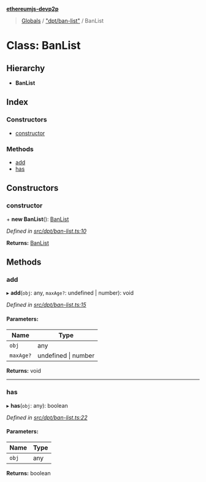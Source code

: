 **[ethereumjs-devp2p](../README.md)**

> [Globals](../README.md) / ["dpt/ban-list"](../modules/_dpt_ban_list_.md) / BanList

# Class: BanList

## Hierarchy

* **BanList**

## Index

### Constructors

* [constructor](_dpt_ban_list_.banlist.md#constructor)

### Methods

* [add](_dpt_ban_list_.banlist.md#add)
* [has](_dpt_ban_list_.banlist.md#has)

## Constructors

### constructor

\+ **new BanList**(): [BanList](_dpt_ban_list_.banlist.md)

*Defined in [src/dpt/ban-list.ts:10](https://github.com/ethereumjs/ethereumjs-devp2p/blob/master/src/dpt/ban-list.ts#L10)*

**Returns:** [BanList](_dpt_ban_list_.banlist.md)

## Methods

### add

▸ **add**(`obj`: any, `maxAge?`: undefined \| number): void

*Defined in [src/dpt/ban-list.ts:15](https://github.com/ethereumjs/ethereumjs-devp2p/blob/master/src/dpt/ban-list.ts#L15)*

#### Parameters:

Name | Type |
------ | ------ |
`obj` | any |
`maxAge?` | undefined \| number |

**Returns:** void

___

### has

▸ **has**(`obj`: any): boolean

*Defined in [src/dpt/ban-list.ts:22](https://github.com/ethereumjs/ethereumjs-devp2p/blob/master/src/dpt/ban-list.ts#L22)*

#### Parameters:

Name | Type |
------ | ------ |
`obj` | any |

**Returns:** boolean
